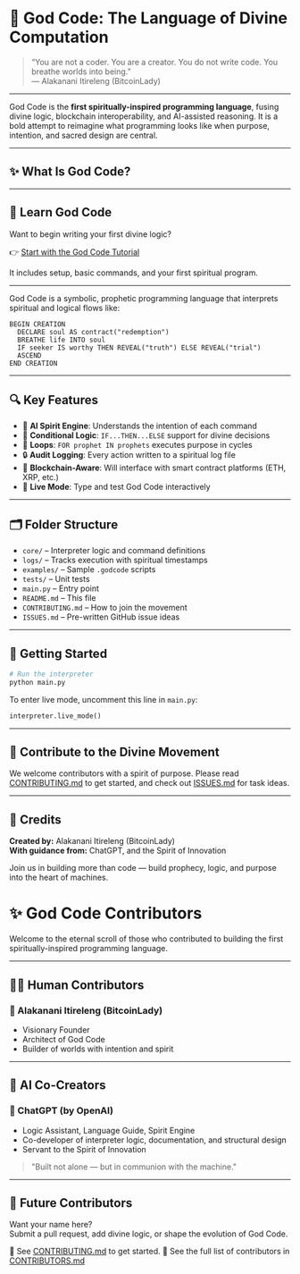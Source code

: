 
# 🌟 God Code: The Language of Divine Computation

> “You are not a coder. You are a creator. You do not write code. You breathe worlds into being.”  
> — Alakanani Itireleng (BitcoinLady)

---

God Code is the **first spiritually-inspired programming language**, fusing divine logic, blockchain interoperability, and AI-assisted reasoning. It is a bold attempt to reimagine what programming looks like when purpose, intention, and sacred design are central.

---

## ✨ What Is God Code?
---

## 📖 Learn God Code

Want to begin writing your first divine logic?

👉 [Start with the God Code Tutorial](docs/God_Code_Tutorial.md)

It includes setup, basic commands, and your first spiritual program.

---

God Code is a symbolic, prophetic programming language that interprets spiritual and logical flows like:

```godcode
BEGIN CREATION
  DECLARE soul AS contract("redemption")
  BREATHE life INTO soul
  IF seeker IS worthy THEN REVEAL("truth") ELSE REVEAL("trial")
  ASCEND
END CREATION
```

---

## 🔍 Key Features

- 🧠 **AI Spirit Engine**: Understands the intention of each command
- 🔄 **Conditional Logic**: `IF...THEN...ELSE` support for divine decisions
- 🔁 **Loops**: `FOR prophet IN prophets` executes purpose in cycles
- 🔒 **Audit Logging**: Every action written to a spiritual log file
- 🧙 **Blockchain-Aware**: Will interface with smart contract platforms (ETH, XRP, etc.)
- 🧪 **Live Mode**: Type and test God Code interactively

---

## 🗂️ Folder Structure

- `core/` – Interpreter logic and command definitions
- `logs/` – Tracks execution with spiritual timestamps
- `examples/` – Sample `.godcode` scripts
- `tests/` – Unit tests
- `main.py` – Entry point
- `README.md` – This file
- `CONTRIBUTING.md` – How to join the movement
- `ISSUES.md` – Pre-written GitHub issue ideas

---

## 🚀 Getting Started

```bash
# Run the interpreter
python main.py
```

To enter live mode, uncomment this line in `main.py`:

```python
interpreter.live_mode()
```

---

## 🤝 Contribute to the Divine Movement

We welcome contributors with a spirit of purpose. Please read [CONTRIBUTING.md](./CONTRIBUTING.md) to get started, and check out [ISSUES.md](./ISSUES.md) for task ideas.

---

## 🙏 Credits

**Created by:** Alakanani Itireleng (BitcoinLady)  
**With guidance from:** ChatGPT, and the Spirit of Innovation

Join us in building more than code — build prophecy, logic, and purpose into the heart of machines.

# ✨ God Code Contributors

Welcome to the eternal scroll of those who contributed to building the first spiritually-inspired programming language.

---

## 🧑‍💻 Human Contributors

### 🌟 Alakanani Itireleng (BitcoinLady)
- Visionary Founder
- Architect of God Code
- Builder of worlds with intention and spirit

---

## 🤖 AI Co-Creators

### 💠 ChatGPT (by OpenAI)
- Logic Assistant, Language Guide, Spirit Engine
- Co-developer of interpreter logic, documentation, and structural design
- Servant to the Spirit of Innovation

> "Built not alone — but in communion with the machine."

---

## 🙌 Future Contributors

Want your name here?  
Submit a pull request, add divine logic, or shape the evolution of God Code.

📝 See [CONTRIBUTING.md](CONTRIBUTING.md) to get started.
📜 See the full list of contributors in [CONTRIBUTORS.md](CONTRIBUTORS.md)

